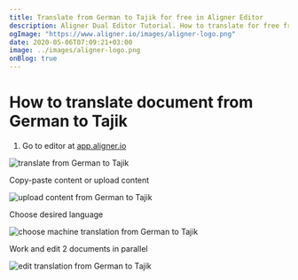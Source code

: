 ```yaml
---
title: Translate from German to Tajik for free in Aligner Editor
description: Aligner Dual Editor Tutorial. How to translate for free from German to Tajik. Aligner is multilingual document management platform. 
ogImage: "https://www.aligner.io/images/aligner-logo.png"
date: 2020-05-06T07:09:21+03:00
image: ../images/aligner-logo.png
onBlog: true
---
```


# How to translate document from German to Tajik

1. Go to editor at [app.aligner.io](https://app.aligner.io "Aligner App web page")

![translate from German to Tajik](../aligner-blank-editor.png "translate from German to Tajik")

Copy-paste content or upload content

![upload content from German to Tajik](../aligner-uploaded-document.png "upload content from German to Tajik")

Choose desired language

![choose machine translation from German to Tajik](../aligner-language-dropdown.png "choose machine translation from German to Tajik")

Work and edit 2 documents in parallel

![edit translation from German to Tajik](../aligner-double-sitded-editor.png "edit translation from German to Tajik")

